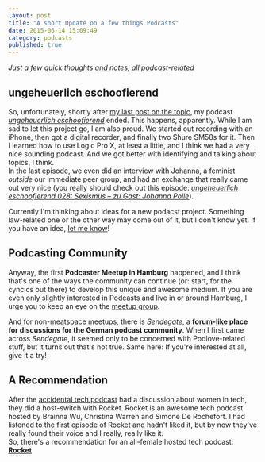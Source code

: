 ```yaml
---
layout: post
title: "A short Update on a few things Podcasts"
date: 2015-06-14 15:09:49
category: podcasts
published: true
---
```


*Just a few quick thoughts and notes, all podcast-related*

## ungeheuerlich eschoofierend
So, unfortunately, shortly after [my last post on the topic](http://blog.timmschoof.com/2015/03/31/ungeheuerlich-eschoofierend-update/), my podcast [*ungeheuerlich eschoofierend*](http://www.ungeheuerlich.org/) ended. This happens, apparently. While I am sad to let this project go, I am also proud. We started out recording with an iPhone, then got a digital recorder, and finally two Shure SM58s for it. Then I learned how to use Logic Pro X, at least a little, and I think we had a very nice sounding podcast. And we got better with identifying and talking about topics, I think.  
In the last episode, we even did an interview with Johanna, a feminist *outside* our immediate peer group, and had an exchange that really came out very nice (you really should check out this episode: [*ungeheuerlich eschoofierend 028: Sexismus – zu Gast: Johanna Polle*](http://www.ungeheuerlich.org/episoden/028)). 

Currently I'm thinking about ideas for a new podacst project. Something law-related one or the other way may come out of it, but I don't know yet. If you have an idea, [let me know](https://twitter.com/tschoof)!


## Podcasting Community
Anyway, the first **Podcaster Meetup in Hamburg** happened, and I think that's one of the ways the community can continue (or: start, for the cyncics out there) to develop this unique and awesome medium. If you are even only slightly interested in Podcasts and live in or around Hamburg, I urge you to keep an eye on the [meetup group](http://podcasting.meetup.com/cities/de/hamburg/).

And for non-meatspace meetups, there is [*Sendegate*](https://sendegate.de/), a **forum-like place for discussions for the German podcast community**. When I first came across *Sendegate*, it seemed only to be concerned with Podlove-related stuff, but it turns out that's not true. Same here: If you're interested at all, give it a try!

## A Recommendation

After the [accidental tech podcast](http://atp.fm/) had a discussion about women in tech, they did a host-switch with Rocket. Rocket is an awesome tech podcast hosted by Brainna Wu, Christina Warren and Simone De Rochefort. I had listened to the first episode of Rocket and hadn't liked it, but by now they've really found their voice and I really, really like it.  
So, there's a recommendation for an all-female hosted tech podcast: [**Rocket**](https://www.relay.fm/rocket)